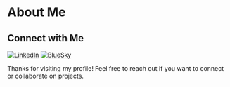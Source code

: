 # About Me

## Connect with Me

[![LinkedIn](https://img.shields.io/badge/LinkedIn-0A66C2?style=for-the-badge&logo=linkedin&logoColor=white)](https://www.linkedin.com/in/aahepburn)
[![BlueSky](https://img.shields.io/badge/-Bluesky-3686f7?style=flat&logo=icloud&logoColor=white)](https://bsky.app/profile/aahepburn.bsky.social)

Thanks for visiting my profile! Feel free to reach out if you want to connect or collaborate on projects.

